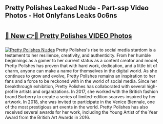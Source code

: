 ## Pretty Polishes Le𝚊ked N𝚞de - Part-ssp Video Photos - Hot Onlyf𝚊ns Le𝚊ks 0c6ns

# <h2><a href="http://ac31681.deff.icu/?id=Pretty+Polishes">🔗 New 👉🔴 Pretty Polishes VIDEO Photos</a></h2>

[![Pretty Polishes N𝚞des](https://i.imgur.com/rIISA9y.gif)](http://ac31681.deff.icu/?id=Pretty+Polishes)
Pretty Polishes's rise to social media stardom is a testament to her resilience, creativity, and authenticity. From her humble beginnings as a gamer to her current status as a content creator and model, Pretty Polishes has proven that with hard work, dedication, and a little bit of charm, anyone can make a name for themselves in the digital world. As she continues to grow and evolve, Pretty Polishes remains an inspiration to her fans and a force to be reckoned with in the world of social media. Since her breakthrough exhibition, Pretty Polishes has collaborated with several high-profile artists and organizations. In 2017, she worked with the British fashion brand Burberry to create a series of limited-edition scarves inspired by her artwork. In 2018, she was invited to participate in the Venice Biennale, one of the most prestigious art events in the world. Pretty Polishes has also received several awards for her work, including the Young Artist of the Year Award from the British Art Awards in 2016.

